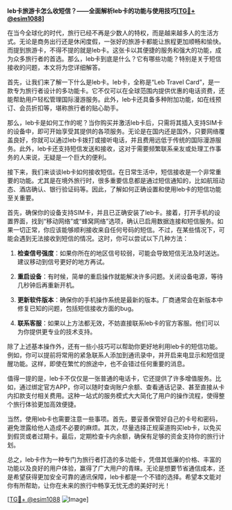 **leb卡旅游卡怎么收短信？——全面解析leb卡的功能与使用技巧[[TG💪+ @esim1088](https://t.me/s/esim1088)]**

在当今全球化的时代，旅行已经不再是少数人的特权，而是越来越多人的生活方式。无论是商务出行还是休闲度假，一张好的旅游卡都能让旅程更加顺畅和愉快。而提到旅游卡，不得不提的就是leb卡。这张卡以其便捷的服务和强大的功能，成为众多旅行者的首选。那么，leb卡到底是什么？它有哪些功能？特别是关于短信接收的问题，本文将为您详细解答。

首先，让我们来了解一下什么是leb卡。leb卡，全称是“Leb Travel Card”，是一款专为旅行者设计的多功能卡。它不仅可以在全球范围内提供优惠的电话资费，还能帮助用户轻松管理国际漫游服务。此外，leb卡还具备多种附加功能，如在线预订、会员折扣等，堪称旅行者的贴心助手。

那么，leb卡是如何工作的呢？当你购买并激活leb卡后，只需将其插入支持SIM卡的设备中，即可开始享受其提供的各项服务。无论是在国内还是国外，只要网络覆盖良好，你就可以通过leb卡拨打或接听电话，并且费用远低于传统的国际漫游服务。此外，leb卡还支持短信发送和接收，这对于需要频繁联系亲友或处理工作事务的人来说，无疑是一个巨大的便利。

接下来，我们来谈谈leb卡如何接收短信。在日常生活中，短信接收是一个非常重要的功能。尤其是在境外旅行时，很多重要信息都是通过短信通知的，比如航班动态、酒店确认、银行验证码等。因此，了解如何正确设置和使用leb卡的短信功能至关重要。

首先，确保你的设备支持SIM卡，并且已正确安装了leb卡。接着，打开手机的设置界面，找到“移动网络”或“蜂窝网络”选项，确认已启用数据连接和短信服务。如果一切正常，你应该能够顺利接收来自任何号码的短信。不过，在某些情况下，可能会遇到无法接收到短信的情况。这时，你可以尝试以下几种方法：

1. **检查信号强度**：如果你所在的地区信号较弱，可能会导致短信无法及时送达。建议移动到信号更好的地方再试。
   
2. **重启设备**：有时候，简单的重启操作就能解决许多问题。关闭设备电源，等待几秒钟后再重新开机。

3. **更新软件版本**：确保你的手机操作系统是最新的版本。厂商通常会在新版本中修复已知的问题，包括短信接收方面的bug。

4. **联系客服**：如果以上方法都无效，不妨直接联系leb卡的官方客服。他们可以为你提供更专业的技术支持。

除了上述基本操作外，还有一些小技巧可以帮助你更好地利用leb卡的短信功能。例如，你可以提前将常用的紧急联系人添加到通讯录中，并开启来电显示和短信提醒功能。这样，即使在繁忙的旅途中，也不会错过任何重要的消息。

值得一提的是，leb卡不仅仅是一张普通的电话卡，它还提供了许多增值服务。比如，通过绑定官方APP，你可以随时查询账户余额、查看通话记录、甚至直接从卡内扣款支付相关费用。这种一站式的服务模式大大简化了用户的操作流程，使得整个旅行体验更加高效便捷。

当然，使用leb卡也需要注意一些事项。首先，要妥善保管好自己的卡号和密码，避免泄露给他人造成不必要的麻烦。其次，尽量选择正规渠道购买leb卡，以免买到假货或者过期卡。最后，定期检查卡内余额，确保有足够的资金支持你的旅行计划。

总之，leb卡作为一种专门为旅行者打造的多功能卡，凭借其低廉的价格、丰富的功能以及良好的用户体验，赢得了广大用户的青睐。无论是想要节省通信成本，还是希望获得更加安全可靠的通讯保障，leb卡都是一个不错的选择。希望本文能对你有所帮助，让你在未来的旅行中畅享无忧无虑的美好时光！

[[TG💪+ @esim1088](https://t.me/s/esim1088) ![Image](https://i.postimg.cc/4NQfJmqS/Snipaste-2025-05-13-00-14-12.png)]